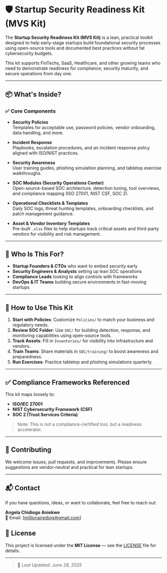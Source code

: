 # 🛡️ Startup Security Readiness Kit (MVS Kit)

The **Startup Security Readiness Kit (MVS Kit)** is a lean, practical toolkit designed to help early-stage startups build foundational security processes using open-source tools and documented best practices without fat cybersecurity budgets.

This kit supports FinTechs, SaaS, Healthcare, and other growing teams who need to demonstrate readiness for compliance, security maturity, and secure operations from day one.

---

## 📦 What's Inside?

### ✅ Core Components

- **Security Policies**  
  Templates for acceptable use, password policies, vendor onboarding, data handling, and more.

- **Incident Response**  
  Playbooks, escalation procedures, and an incident response policy aligned with ISO/NIST practices.

- **Security Awareness**  
  User training guides, phishing simulation planning, and tabletop exercise walkthroughs.

- **SOC Modules (Security Operations Center)**  
  Open-source-based SOC architecture, detection tuning, tool overviews, and compliance mapping (ISO 27001, NIST CSF, SOC 2).

- **Operational Checklists & Templates**  
  Daily SOC logs, threat hunting templates, onboarding checklists, and patch management guidance.

- **Asset & Vendor Inventory Templates**  
  Pre-built `.xlsx` files to help startups track critical assets and third-party vendors for visibility and risk management.

---

## 🚀 Who Is This For?

- **Startup Founders & CTOs** who want to embed security early
- **Security Engineers & Analysts** setting up lean SOC operations
- **Compliance Leads** looking to align controls with frameworks
- **DevOps & IT Teams** building secure environments in fast-moving startups

---

## 📌 How to Use This Kit

1. **Start with Policies**: Customize `Policies/` to match your business and regulatory needs.  
2. **Review SOC Folder**: Use `SOC/` for building detection, response, and monitoring capabilities using open-source tools.  
3. **Track Assets**: Fill in `Inventories/` for visibility into infrastructure and vendors.  
4. **Train Teams**: Share materials in `SOC/training/` to boost awareness and preparedness.  
5. **Run Exercises**: Practice tabletop and phishing simulations quarterly.  

---

## ✅ Compliance Frameworks Referenced

This kit maps loosely to:
- **ISO/IEC 27001**
- **NIST Cybersecurity Framework (CSF)**
- **SOC 2 (Trust Services Criteria)**

> Note: This is not a compliance-certified tool, but a readiness accelerator.

---

## 🤝 Contributing

We welcome issues, pull requests, and improvements. Please ensure suggestions are vendor-neutral and practical for lean startups.

---

## 📬 Contact

If you have questions, ideas, or want to collaborate, feel free to reach out:

**Angela Chidiogo Aniekwe**  
📧 Email: [millionairediog@gmail.com]


## 📄 License

This project is licensed under the **MIT License** — see the [LICENSE](LICENSE) file for details.

---

> 🔄 _Last Updated: June 28, 2025_

